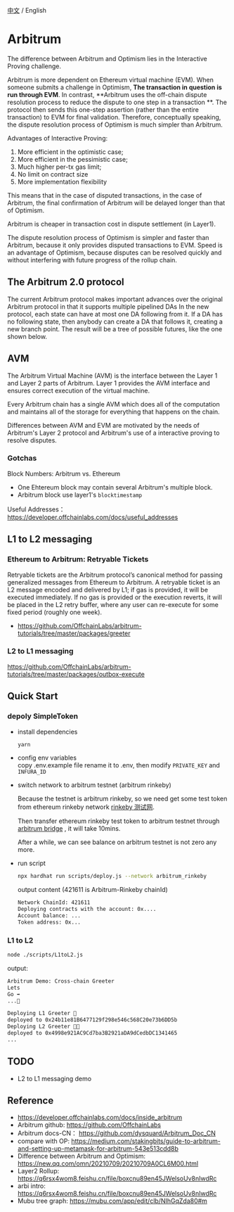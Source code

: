 [中文](./README-CN.md) / English
# Arbitrum

The difference between Arbitrum and Optimism lies in the Interactive Proving challenge.

Arbitrum is more dependent on Ethereum virtual machine (EVM). When someone submits a challenge in Optimism, **The transaction in question is run through EVM**. In contrast, **Arbitrum uses the off-chain dispute resolution process to reduce the dispute to one step in a transaction **. The protocol then sends this one-step assertion (rather than the entire transaction) to EVM for final validation. Therefore, conceptually speaking, the dispute resolution process of Optimism is much simpler than Arbitrum.

Advantages of Interactive Proving:

1. More efficient in the optimistic case;
2. More efficient in the pessimistic case;
3. Much higher per-tx gas limit;
4. No limit on contract size
5. More implementation flexibility

This means that in the case of disputed transactions, in the case of Arbitrum, the final confirmation of Arbitrum will be delayed longer than that of Optimism.

Arbitrum is cheaper in transaction cost in dispute settlement (in Layer1).

The dispute resolution process of Optimism is simpler and faster than Arbitrum, because it only provides disputed transactions to EVM. Speed is an advantage of Optimism, because disputes can be resolved quickly and without interfering with future progress of the rollup chain.

## The Arbitrum 2.0 protocol

The current Arbitrum protocol makes important advances over the original Arbitrum protocol in that it supports multiple pipelined DAs In the new protocol, each state can have at most one DA following from it. If a DA has no following state, then anybody can create a DA that follows it, creating a new branch point. The result will be a tree of possible futures, like the one shown below.

## AVM

The Arbitrum Virtual Machine (AVM) is the interface between the Layer 1 and Layer 2 parts of Arbitrum. Layer 1 provides the AVM interface and ensures correct execution of the virtual machine.

Every Arbitrum chain has a single AVM which does all of the computation and maintains all of the storage for everything that happens on the chain.

Differences between AVM and EVM are motivated by the needs of Arbitrum's Layer 2 protocol and Arbitrum's use of a interactive proving to resolve disputes.

### Gotchas

Block Numbers: Arbitrum vs. Ethereum

- One Ehtereum block may contain several Arbitrum's multiple block.
- Arbitrum block use layer1's `blocktimestamp`

Useful Addresses： <https://developer.offchainlabs.com/docs/useful_addresses>

## L1 to L2 messaging

### Ethereum to Arbitrum: Retryable Tickets

Retryable tickets are the Arbitrum protocol’s canonical method for passing generalized messages from Ethereum to Arbitrum. A retryable ticket is an L2 message encoded and delivered by L1; if gas is provided, it will be executed immediately. If no gas is provided or the execution reverts, it will be placed in the L2 retry buffer, where any user can re-execute for some fixed period (roughly one week).

- <https://github.com/OffchainLabs/arbitrum-tutorials/tree/master/packages/greeter>

### L2 to L1 messaging

<https://github.com/OffchainLabs/arbitrum-tutorials/tree/master/packages/outbox-execute>

## Quick Start

### depoly SimpleToken

- install dependencies

  ```bash
  yarn
  ```

- config env variables  
  copy .env.example file rename it to .env, then modify `PRIVATE_KEY` and `INFURA_ID`

- switch network to arbitrum testnet (arbitrum rinkeby)

  Because the testnet is arbitrum rinkeby, so we need get some test token from ethereum rinkeby network [rinkeby 测试网](https://faucet.rinkeby.io/).

  Then transfer ethereum rinkeby test token to arbitrum testnet through [arbitrum bridge](https://bridge.arbitrum.io/) , it will take 10mins.

  After a while, we can see balance on arbitrum testnet is not zero any more.

- run script

  ```bash
  npx hardhat run scripts/deploy.js --network arbitrum_rinkeby
  ```

  output content (421611 is Arbitrum-Rinkeby chainId)

  ```bash
  Network ChainId: 421611
  Deploying contracts with the account: 0x....
  Account balance: ...
  Token address: 0x...
  ```

### L1 to L2

```sh
node ./scripts/L1toL2.js
```

output:

```sh
Arbitrum Demo: Cross-chain Greeter
Lets
Go ➡️
...🚀

Deploying L1 Greeter 👋
deployed to 0x24b11e81B6477129f298e546c568C20e73b6DD5b
Deploying L2 Greeter 👋👋
deployed to 0x4998e921AC9Cd7ba3B2921aDA9dCedbDC1341465
...
```

## TODO

- L2 to L1 messaging demo

## Reference

- <https://developer.offchainlabs.com/docs/inside_arbitrum>
- Arbitrum github: <https://github.com/OffchainLabs>
- Arbitrum docs-CN： <https://github.com/dysquard/Arbitrum_Doc_CN>
- compare with OP: <https://medium.com/stakingbits/guide-to-arbitrum-and-setting-up-metamask-for-arbitrum-543e513cdd8b>
- Difference between Arbitrum and Optimism: <https://new.qq.com/omn/20210709/20210709A0CL6M00.html>
- Layer2 Rollup: <https://q6rsx4wom8.feishu.cn/file/boxcnu89en45JWelsoUv8nIwdRc>
- arbi intro: <https://q6rsx4wom8.feishu.cn/file/boxcnu89en45JWelsoUv8nIwdRc>
- Mubu tree graph: <https://mubu.com/app/edit/clb/NIhGqZda80#m>
